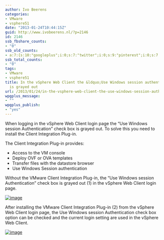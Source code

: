 ```yaml
---
author: Ivo Beerens
categories:
- VMware
- vsphere51
date: "2013-01-24T10:44:15Z"
guid: http://www.ivobeerens.nl/?p=2146
id: 2146
ssb_fbshare_counts:
- "0"
ssb_old_counts:
- a:7:{s:10:"googleplus";i:0;s:7:"twitter";i:0;s:9:"pinterest";i:0;s:7:"fbshare";i:0;s:8:"linkedin";i:0;s:6:"reddit";i:0;s:6:"tumblr";i:0;}
ssb_total_counts:
- "0"
tags:
- VMware
- vsphere51
title: In the vSphere Web Client the &ldquo;Use Windows session authentication&rdquo;
  is grayed out
url: /2013/01/24/in-the-vsphere-web-client-the-use-windows-session-authentication-is-grayed-out/
wpgplus_message:
- ""
wpgplus_publish:
- "yes"
---
```


When logging in the vSphere Web Client login page the “Use Windows session Authentication” check box is grayed out. To solve this you need to install the Client Integration Plug-in.

The Client Integration Plug-in provides:

- Access to the VM console
- Deploy OVF or OVA templates
- Transfer files with the datastore browser
- Use Windows Session authentication

Without the VMware Client Integration Plug-in, the “Use Windows session Authentication” check box is grayed out (1) in the vSphere Web Client login page.

[![image](http://localhost/wp-content/uploads/2013/01/image_thumb6.png "image")](http://localhost/wp-content/uploads/2013/01/image6.png)

After installing the VMware Client Integration Plug-in (2) from the vSphere Web Client login page, the Use Windows session Authentication check box option can be checked and the current login setting are used in the vSphere Web Client.

[![image](http://localhost/wp-content/uploads/2013/01/image_thumb7.png "image")](http://localhost/wp-content/uploads/2013/01/image7.png)
